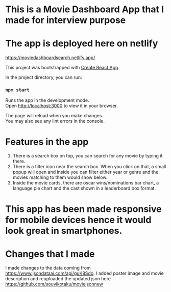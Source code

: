 # This is a Movie Dashboard App that I made for interview purpose

# The app is deployed here on netlify

https://moviedashboardsearch.netlify.app/

This project was bootstrapped with [Create React App](https://github.com/facebook/create-react-app).

In the project directory, you can run:

### `npm start`

Runs the app in the development mode.\
Open [http://localhost:3000](http://localhost:3000) to view it in your browser.

The page will reload when you make changes.\
You may also see any lint errors in the console.

# Features in the app
1) There is a search box on top, you can search for any movie by typing it there.
2) There is a filter icon near the search box. When you click on that, a small popup will open and inside you can filter either year or genre and the movies matching to them would show below.
3) Inside the movie cards, there are oscar wins/nominations bar chart, a language pie chart and the cast shown in a leaderboard box format.

# This app has been made responsive for mobile devices hence it would look great in smartphones.

# Changes that I made

I made changes to the data coming from https://www.jsondataai.com/api/guK8Sdo. I added poster image and movie description and reuploaded the updated json here https://github.com/souvikotaku/moviejsonnew
